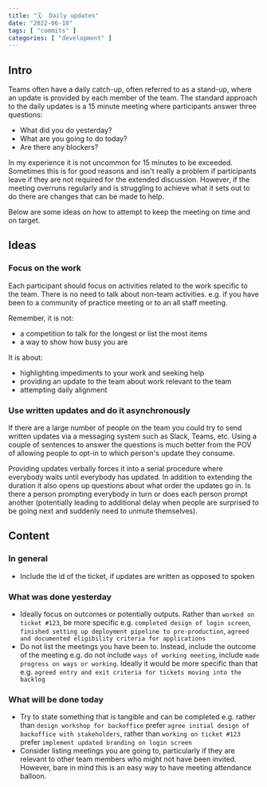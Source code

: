 ```yaml
---
title: "🗓️  Daily updates"
date: "2022-06-10"
tags: [ "commits" ]
categories: [ "development" ]
---
```


## Intro

Teams often have a daily catch-up, often referred to as a stand-up, where an
update is provided by each member of the team. The standard approach to the
daily updates is a 15 minute meeting where participants answer three questions:

* What did you do yesterday?
* What are you going to do today?
* Are there any blockers?

In my experience it is not uncommon for 15 minutes to be exceeded. Sometimes
this is for good reasons and isn't really a problem if participants leave if
they are not required for the extended discussion. However, if the meeting
overruns regularly and is struggling to achieve what it sets out to do there
are changes that can be made to help.

Below are some ideas on how to attempt to keep the meeting on time and on
target.

## Ideas

### Focus on the work

Each participant should focus on activities related to the work specific to the
team. There is no need to talk about non-team activities. e.g. if you have been
to a community of practice meeting or to an all staff meeting.

Remember, it is not:

* a competition to talk for the longest or list the most items
* a way to show how busy you are

It is about:

* highlighting impediments to your work and seeking help
* providing an update to the team about work relevant to the team
* attempting daily alignment

### Use written updates and do it asynchronously

If there are a large number of people on the team you could try to send written
updates via a messaging system such as Slack, Teams, etc. Using a couple of
sentences to answer the questions is much better from the POV of allowing
people to opt-in to which person's update they consume.

Providing updates verbally forces it into a serial procedure where everybody
waits until everybody has updated. In addition to extending the duration it
also opens up questions about what order the updates go in. Is there a
person prompting everybody in turn or does each person prompt another
(potentially leading to additional delay when people are surprised to be going
next and suddenly need to unmute themselves).

## Content

### In general

* Include the id of the ticket, if updates are written as opposed to spoken

### What was done yesterday

* Ideally focus on outcomes or potentially outputs. Rather than `worked on
  ticket #123`, be more specific e.g. `completed design of login screen`,
  `finished setting up deployment pipeline to pre-production`, `agreed
  and documented eligibility criteria for applications`
* Do not list the meetings you have been to. Instead, include the outcome of
  the meeting e.g. do not include `ways of working meeting`, include `made
  progress on ways or working`. Ideally it would be more specific than that
  e.g. `agreed entry and exit criteria for tickets moving into the backlog`

### What will be done today

* Try to state something that is tangible and can be completed e.g. rather than
  `design workshop for backoffice` prefer `agree initial design of backoffice
  with stakeholders`, rather than `working on ticket #123` prefer `implement
  updated branding on login screen`
* Consider listing meetings you are going to, particularly if they are relevant
  to other team members who might not have been invited. However, bare in mind
  this is an easy way to have meeting attendance balloon.
